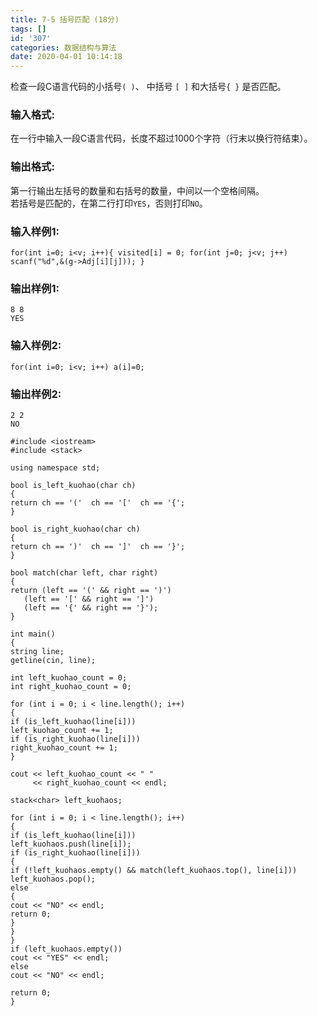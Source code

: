 ```yaml
---
title: 7-5 括号匹配 (18分)
tags: []
id: '307'
categories: 数据结构与算法
date: 2020-04-01 10:14:18
---
```


检查一段C语言代码的小括号`( )`、 中括号 `[ ]` 和大括号`{ }` 是否匹配。

### 输入格式:

在一行中输入一段C语言代码，长度不超过1000个字符（行末以换行符结束）。

### 输出格式:

第一行输出左括号的数量和右括号的数量，中间以一个空格间隔。  
若括号是匹配的，在第二行打印`YES`，否则打印`NO`。

### 输入样例1:

```
for(int i=0; i<v; i++){ visited[i] = 0; for(int j=0; j<v; j++) scanf("%d",&(g->Adj[i][j])); }
```

### 输出样例1:

```
8 8
YES
```

### 输入样例2:

```
for(int i=0; i<v; i++) a(i]=0;
```

### 输出样例2:

```
2 2
NO
```

```
#include <iostream>
#include <stack>

using namespace std;

bool is_left_kuohao(char ch)
{
return ch == '('  ch == '['  ch == '{';
}

bool is_right_kuohao(char ch)
{
return ch == ')'  ch == ']'  ch == '}';
}

bool match(char left, char right)
{
return (left == '(' && right == ')') 
   (left == '[' && right == ']') 
   (left == '{' && right == '}');
}

int main()
{
string line;
getline(cin, line);

int left_kuohao_count = 0;
int right_kuohao_count = 0;

for (int i = 0; i < line.length(); i++)
{
if (is_left_kuohao(line[i]))
left_kuohao_count += 1;
if (is_right_kuohao(line[i]))
right_kuohao_count += 1;
}

cout << left_kuohao_count << " " 
     << right_kuohao_count << endl;

stack<char> left_kuohaos;

for (int i = 0; i < line.length(); i++)
{
if (is_left_kuohao(line[i]))
left_kuohaos.push(line[i]);
if (is_right_kuohao(line[i]))
{
if (!left_kuohaos.empty() && match(left_kuohaos.top(), line[i]))
left_kuohaos.pop();
else
{
cout << "NO" << endl;
return 0;
}
}
}
if (left_kuohaos.empty())
cout << "YES" << endl;
else
cout << "NO" << endl;

return 0;
}
```
